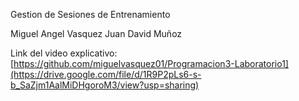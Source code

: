 Gestion de Sesiones de Entrenamiento

Miguel Angel Vasquez
Juan David Muñoz

Link del video explicativo:
[https://github.com/miguelvasquez01/Programacion3-Laboratorio1](https://drive.google.com/file/d/1R9P2pLs6-s-b_SaZjm1AalMiDHgoroM3/view?usp=sharing)
